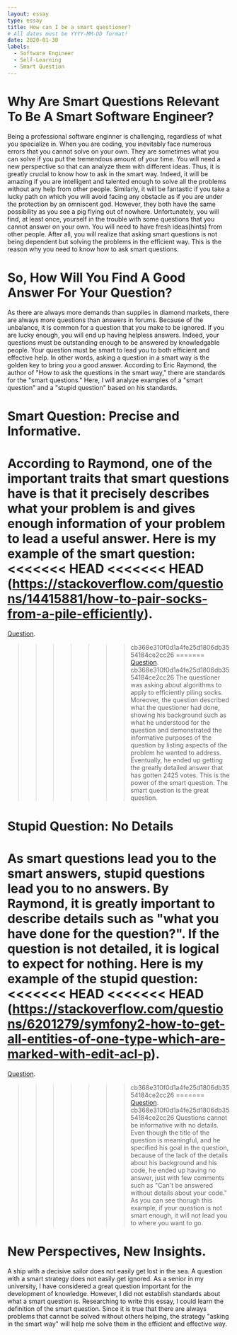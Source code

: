 ```yaml
---
layout: essay
type: essay
title: How can I be a smart questioner?
# All dates must be YYYY-MM-DD format!
date: 2020-01-30
labels:
  - Software Engineer
  - Self-Learning
  - Smart Question
---
```


# Why Are Smart Questions Relevant To Be A Smart Software Engineer?
Being a professional software enginner is challenging, regardless of what you specialize in. When you are coding, you inevitably face numerous errors that you cannot solve on your own. They are sometimes what you can solve if you put the tremendous amount of your time. You will need a new perspective so that can analyze them with different ideas. Thus, it is greatly crucial to know how to ask in the smart way. Indeed, it will be amazing if you are intelligent and talented enough to solve all the problems without any help from other people. Similarly, it will be fantastic if you take a lucky path on which you will avoid facing any obstacle as if you are under the protection by an omniscent god. However, they both have the same possibility as you see a pig flying out of nowhere. Unfortunately, you will find, at least once, yourself in the trouble with some questions that you cannot answer on your own. You will need to have fresh ideas(hints) from other people. After all, you will realize that asking smart questions is not being dependent but solving the problems in the efficient way. This is the reason why you need to know how to ask smart questions.  

# So, How Will You Find A Good Answer For Your Question?
As there are always more demands than supplies in diamond markets, there are always more questions than answers in forums. Because of the unbalance, it is common for a question that you make to be ignored. If you are lucky enough, you will end up having helpless answers. Indeed, your questions must be outstanding enough to be answered by knowledgable people. Your question must be smart to lead you to both efficient and effective help. In other words, asking a question in a smart way is the golden key to bring you a good answer. According to Eric Raymond, the author of "How to ask the questions in the smart way," there are standards for the "smart questions." Here, I will analyze examples of a "smart question" and a "stupid question" based on his standards.

# Smart Question: Precise and Informative.
According to Raymond, one of the important traits that smart questions have is that it precisely describes what your problem is and gives enough information of your problem to lead a useful answer. Here is my example of the smart question: 
<<<<<<< HEAD
<<<<<<< HEAD
(https://stackoverflow.com/questions/14415881/how-to-pair-socks-from-a-pile-efficiently). 
=======
[Question](https://stackoverflow.com/questions/14415881/how-to-pair-socks-from-a-pile-efficiently). 
>>>>>>> cb368e310f0d1a4fe25d1806db3554184ce2cc26
=======
[Question](https://stackoverflow.com/questions/14415881/how-to-pair-socks-from-a-pile-efficiently). 
>>>>>>> cb368e310f0d1a4fe25d1806db3554184ce2cc26
The questioner was asking about algorithms to apply to efficiently piling socks. Moreover, the question described what the questioner had done, showing his background such as what he understood for the question and demonstrated the informative purposes of the question by listing aspects of the problem he wanted to address. Eventually, he ended up getting the greatly detailed answer that has gotten 2425 votes. This is the power of the smart question. The smart question is the great question.

# Stupid Question: No Details
As smart questions lead you to the smart answers, stupid questions lead you to no answers. By Raymond, it is greatly important to describe details such as "what you have done for the question?". If the question is not detailed, it is logical to expect for nothing. Here is my example of the stupid question: 
<<<<<<< HEAD
<<<<<<< HEAD
(https://stackoverflow.com/questions/6201279/symfony2-how-to-get-all-entities-of-one-type-which-are-marked-with-edit-acl-p).
=======
[Question](https://stackoverflow.com/questions/6201279/symfony2-how-to-get-all-entities-of-one-type-which-are-marked-with-edit-acl-p).
>>>>>>> cb368e310f0d1a4fe25d1806db3554184ce2cc26
=======
[Question](https://stackoverflow.com/questions/6201279/symfony2-how-to-get-all-entities-of-one-type-which-are-marked-with-edit-acl-p).
>>>>>>> cb368e310f0d1a4fe25d1806db3554184ce2cc26
Questions cannot be informative with no details. Even though the title of the question is meaningful, and he specified his goal in the question, because of the lack of the details about his background and his code, he ended up having no answer, just with few comments such as "Can't be answered without details about your code." As you can see thorugh this example, if your question is not smart enough, it will not lead you to where you want to go.

# New Perspectives, New Insights.
A ship with a decisive sailor does not easily get lost in the sea. A question with a smart strategy does not easily get ignored. As a senior in my university, I have considered a great question important for the development of knowledge. However, I did not establish standards about what a smart question is. Researching to write this essay, I could learn the definition of the smart question. Since it is true that there are always problems that cannot be solved without others helping, the strategy "asking in the smart way" will help me solve them in the efficient and effective way.




